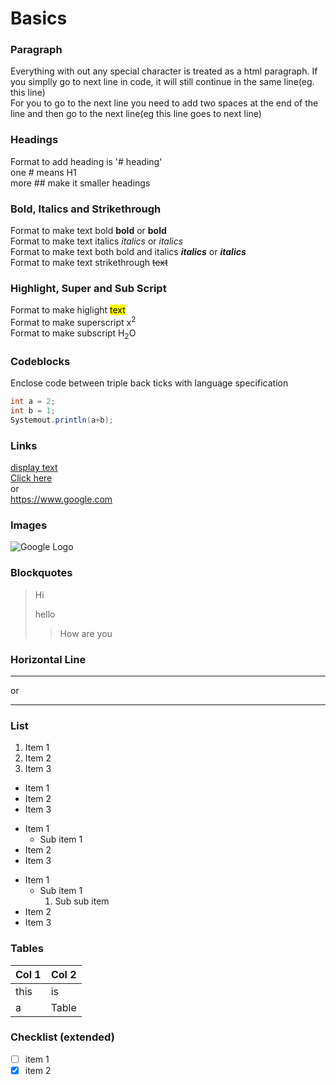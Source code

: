 # Basics

### Paragraph
Everything with out any special character is treated as a html paragraph.
If you simplly go to next line in code, it will still continue in the same line(eg. this line)  
For you to go to the next line you need to add two spaces at the end of the line and then go to the next line(eg this line goes to next line)

### Headings
Format to add heading is '# heading'  
one # means H1  
more ## make it smaller headings

### Bold, Italics and Strikethrough
Format to make text bold **bold** or __bold__  
Format to make text italics *italics* or _italics_  
Format to make text both bold and italics ***italics*** or ___italics___  
Format to make text strikethrough ~~text~~  

### Highlight, Super and Sub Script
Format to make higlight <mark>text</mark>  
Format to make superscript x<sup>2</sup>  
Format to make subscript H<sub>2</sub>O  

### Codeblocks
Enclose code between triple back ticks with language specification
```java
int a = 2;
int b = 1;
Systemout.println(a+b);
```

### Links
[display text](link)   
[Click here](https://www.google.com)  
or  
<https://www.google.com>

### Images
![Google Logo](https://images.fastcompany.com/image/upload/fc/3050613-inline-i-2-googles-new-logo-copy.webp)

### Blockquotes
>Hi
>
>hello
>>How are you

### Horizontal Line

***
or
___

### List

1. Item 1
2. Item 2
3. Item 3

* Item 1
* Item 2
* Item 3

- Item 1
    - Sub item 1
- Item 2
- Item 3

+ Item 1
    - Sub item 1
        1. Sub sub item
+ Item 2
+ Item 3

### Tables

| Col 1 | Col 2 |
| ----- |-------|
|this| is|
|a| Table|

### Checklist (extended)
- [ ] item 1
- [X] item 2